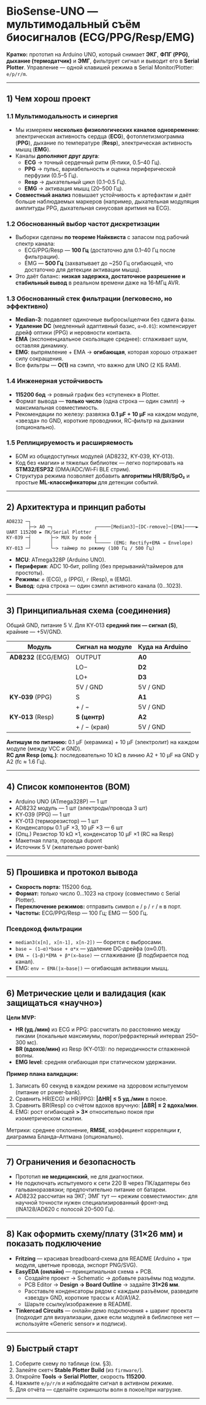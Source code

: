 
# BioSense‑UNO — мультимодальный съём биосигналов (ECG/PPG/Resp/EMG)

**Кратко:** прототип на Arduino UNO, который снимает **ЭКГ**, **ФПГ (PPG)**, **дыхание (термодатчик)** и **ЭМГ**, фильтрует сигнал и выводит его в **Serial Plotter**. Управление — одной клавишей режима в Serial Monitor/Plotter: `e/p/r/m`.

---

## 1) Чем хорош проект

### 1.1 Мультимодальность и синергия
- Мы измеряем **несколько физиологических каналов одновременно**: электрическая активность сердца (**ECG**), фотоплетизмограмма (**PPG**), дыхание по температуре (**Resp**), электрическая активность мышц (**EMG**).
- Каналы **дополняют друг друга**:  
  - **ECG** → точный сердечный ритм (R‑пики, 0.5–40 Гц).  
  - **PPG** → пульс, вариабельность и оценка периферической перфузии (0.5–5 Гц).  
  - **Resp** → дыхательный цикл (0.1–0.5 Гц).  
  - **EMG** → активация мышц (20–500 Гц).  
- **Совместный анализ** повышает устойчивость к артефактам и даёт больше наблюдаемых маркеров (например, дыхательная модуляция амплитуды PPG, дыхательная синусовая аритмия на ECG).

### 1.2 Обоснованный выбор частот дискретизации
- Выборки сделаны **по теореме Найквиста** с запасом под рабочий спектр канала:  
  - ECG/PPG/Resp — **100 Гц** (достаточно для 0.1–40 Гц после фильтрации).  
  - EMG — **500 Гц** (захватывает до ~250 Гц огибающей, что достаточно для детекции активации мышц).  
- Это даёт баланс: **низкая задержка, достаточное разрешение и стабильный вывод** в реальном времени даже на 16‑МГц AVR.

### 1.3 Обоснованный стек фильтрации (легковесно, но эффективно)
- **Median‑3**: подавляет одиночные выбросы/щелчки без сдвига фазы.  
- **Удаление DC** (медленный адаптивный базис, `α≈0.01`): компенсирует дрейф оптики (PPG) и неровности контакта.  
- **EMA** (экспоненциальное скользящее среднее): сглаживает шум, оставляя динамику.  
- **EMG**: выпрямление + EMA → **огибающая**, которая хорошо отражает силу сокращения.  
- Все фильтры — **O(1)** на сэмпл, что важно для UNO (2 КБ RAM).

### 1.4 Инженерная устойчивость
- **115200 бод** → ровный график без «ступенек» в Plotter.  
- Формат вывода — **только число** (одна строка — один сэмпл) → максимальная совместимость.  
- Рекомендации по железу: развязка **0.1 µF + 10 µF** на каждом модуле, «звезда» по GND, короткие проводники, RC‑фильтр на дыхании (опционально).

### 1.5 Реплицируемость и расширяемость
- БОМ из общедоступных модулей (AD8232, KY‑039, KY‑013).  
- Код без «магии» и тяжелых библиотек — легко портировать на **STM32/ESP32** (DMA/ADC/Wi‑Fi BLE стрим).  
- Структура режима позволяет добавить **алгоритмы HR/BR/SpO₂** и простые **ML‑классификаторы** для детекции событий.

---

## 2) Архитектура и принцип работы

```
AD8232 ─┐
        ├─> A0 ─┐               ┌─────[Median3]─[DC‑remove]─[EMA]────► UART 115200 ► ПК/Serial Plotter
KY‑039 ─┤       ├─> MUX by mode ┤
        │       │               └───── (EMG: Rectify+EMA → Envelope)
KY‑013 ─┘       └─> таймер по режиму (100 Гц / 500 Гц)
```

- **MCU**: ATmega328P (Arduino UNO).  
- **Периферия**: ADC 10‑бит, polling (без прерываний/таймеров для простоты).  
- **Режимы**: `e` (ECG), `p` (PPG), `r` (Resp), `m` (EMG).  
- **Вывод**: одна строка — один сэмпл активного канала (0…1023).

---

## 3) Принципиальная схема (соединения)

Общий GND, питание 5 V. Для KY‑013 **средний пин — сигнал (S)**, крайние — +5V/GND.

| Модуль | Сигнал на модуле | Куда на Arduino |
|---|---|---|
| **AD8232** (ECG/EMG) | OUTPUT | **A0** |
|  | LO− | **D2** |
|  | LO+ | **D3** |
|  | 5V / GND | 5V / GND |
| **KY‑039** (PPG) | S | **A1** |
|  | + / − | 5V / GND |
| **KY‑013** (Resp) | **S (центр)** | **A2** |
|  | + / − (края) | 5V / GND |

**Антишум по питанию:** 0.1 µF (керамика) + 10 µF (электролит) на каждом модуле (между VCC и GND).  
**RC для Resp (опц.)**: последовательно 10 kΩ в линию A2 + 10 µF на GND у A2 (fc ≈ 1.6 Гц).

---

## 4) Список компонентов (BOM)

- Arduino UNO (ATmega328P) — 1 шт  
- AD8232 модуль — 1 шт (электроды/провода 3 шт)  
- KY‑039 (PPG) — 1 шт  
- KY‑013 (терморезистор) — 1 шт  
- Конденсаторы 0.1 µF ×3, 10 µF ×3 — 6 шт  
- (Опц.) Резистор 10 kΩ ×1, конденсатор 10 µF ×1 (RC на Resp)  
- Макетная плата, провода dupont  
- Источник 5 V (желательно power‑bank)

---

## 5) Прошивка и протокол вывода

- **Скорость порта:** 115200 бод.  
- **Формат:** *только* число 0…1023 на строку (совместимо с Serial Plotter).  
- **Переключение режимов:** отправить символ `e` / `p` / `r` / `m` в порт.  
- **Частоты:** ECG/PPG/Resp — 100 Гц; EMG — 500 Гц.

### Псевдокод фильтрации
- `median3(x[n], x[n-1], x[n-2])` — борется с выбросами.  
- `base ← (1–α)*base + α*x` — удаление DC‑дрейфа (α≈0.01).  
- `EMA ← (1–β)*EMA + β*(x–base)` — сглаживание (β подбирается под канал).  
- EMG: `env ← EMA(|x–base|)` — огибающая активации мышц.

---

## 6) Метрические цели и валидация (как защищаться «научно»)

**Цели MVP:**
- **HR (уд./мин)** из ECG и PPG: рассчитать по расстоянию между пиками (локальные максимумы, порог/рефрактерный интервал 250–300 мс).  
- **BR (вдохов/мин)** из Resp (KY‑013): по периодичности сглаженной волны.  
- **EMG level**: средняя огибающая при статическом удержании.

**Пример плана валидации:**
1. Записать 60 секунд в каждом режиме на здоровом испытуемом (питание от power‑bank).  
2. Сравнить HR(ECG) и HR(PPG): **|ΔHR| ≤ 5 уд./мин** в покое.  
3. Сравнить BR(Resp) со счётом вдохов вручную: **|ΔBR| ≤ 2 вдоха/мин**.  
4. EMG: рост огибающей **> 3×** относительно покоя при изометрическом сжатии.

Метрики: среднее отклонение, **RMSE**, коэффициент корреляции **r**, диаграмма Бланда–Алтмана (опционально).

---

## 7) Ограничения и безопасность

- Прототип **не медицинский**, не для диагностики.  
- Не подключать испытуемого к сети 220 В через ПК/адаптеры без гальваноразвязки; предпочтительно питание от батареи.  
- AD8232 рассчитан на ЭКГ; ЭМГ тут — «режим совместимости»: для научной точности нужен специализированный фронт‑энд (INA128/AD620 с полосой 20–500 Гц).

---

## 8) Как оформить схему/плату (31×26 мм) и показать подключение

- **Fritzing** — красивая breadboard‑схема для README (Arduino + три модуля, цветные провода, экспорт PNG/SVG).  
- **EasyEDA (онлайн)** — принципиальная схема + PCB.  
  - Создайте проект → Schematic → добавьте разъёмы под модули.  
  - PCB Editor → **Design → Board Outline** → задайте **31×26 мм**.  
  - Расставьте конденсаторы рядом с каждым разъёмом, разведите «звезду» GND, короткие трассы к A0/A1/A2.  
  - Шарьте ссылку/изображение в README.  
- **Tinkercad Circuits** — онлайн‑демо подключения + шаринг проекта (подходит для визуализации, даже если модулей в библиотеке нет — используйте «Generic sensor» и подписи).

---

## 9) Быстрый старт

1) Соберите схему по таблице (см. §3).  
2) Залейте скетч **Stable Plotter Build** (из `firmware/`).  
3) Откройте **Tools → Serial Plotter**, скорость **115200**.  
4) Нажмите `e/p/r/m` и наблюдайте сигнал в активном режиме.  
5) Для отчёта — сделайте скриншоты волн в покое/при нагрузке.

---
